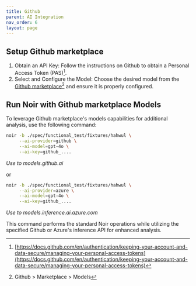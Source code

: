 ```yaml
---
title: Github
parent: AI Integration
nav_order: 6
layout: page
---
```


## Setup Github marketplace

1. Obtain an API Key: Follow the instructions on Github to obtain a Personal Access Token (PAS)[^1].
2. Select and Configure the Model: Choose the desired model from the [Github marketplace](https://github.com/marketplace/models)[^2] and ensure it is properly configured.

## Run Noir with Github marketplace Models
To leverage Github marketplace's models capabilities for additional analysis, use the following command:

```bash
noir -b ./spec/functional_test/fixtures/hahwul \
     --ai-provider=github \
     --ai-model=gpt-4o \
     --ai-key=github_....
```
*Use to models.github.ai*

or 

```bash
noir -b ./spec/functional_test/fixtures/hahwul \
     --ai-provider=azure \
     --ai-model=gpt-4o \
     --ai-key=github_....
```
*Use to models.inference.ai.azure.com*

This command performs the standard Noir operations while utilizing the specified Github or Azure's inference API for enhanced analysis.

[^1]: [https://docs.github.com/en/authentication/keeping-your-account-and-data-secure/managing-your-personal-access-tokens](https://docs.github.com/en/authentication/keeping-your-account-and-data-secure/managing-your-personal-access-tokens)
[^2]: Github > Marketplace > Models